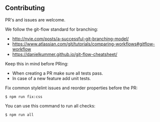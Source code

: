 ## Contributing
PR's and issues are welcome.

We follow the git-flow standard for branching:
- http://nvie.com/posts/a-successful-git-branching-model/
- https://www.atlassian.com/git/tutorials/comparing-workflows#gitflow-workflow
- https://danielkummer.github.io/git-flow-cheatsheet/  

Keep this in mind before PRing:
- When creating a PR make sure all tests pass.
- In case of a new feature add unit tests.

Fix common stylelint issues and reorder properties before the PR:
```
$ npm run fix:css
```

You can use this command to run all checks:
```
$ npm run all
```

